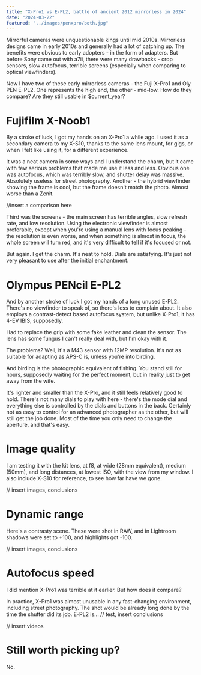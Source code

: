 ```yaml
---
title: "X-Pro1 vs E-PL2, battle of ancient 2012 mirrorless in 2024"
date: "2024-03-22"
featured: "../images/penxpro/both.jpg"
---
```


Mirrorful cameras were unquestionable kings until mid 2010s. Mirrorless designs came in early 2010s and generally had a lot of catching up. The benefits were obvious to early adopters - in the form of adapters. But before Sony came out with a7ii, there were many drawbacks - crop sensors, slow autofocus, terrible screens (especially when comparing to optical viewfinders).

Now I have two of these early mirrorless cameras - the Fuji X-Pro1 and Oly PEN E-PL2. One represents the high end, the other - mid-low. How do they compare? Are they still usable in $current_year?

# Fujifilm X-Noob1

By a stroke of luck, I got my hands on an X-Pro1 a while ago. I used it as a secondary camera to my X-S10, thanks to the same lens mount, for gigs, or when I felt like using it, for a different experience.

It was a neat camera in some ways and I understand the charm, but it came with few serious problems that made me use it less and less. Obvious one was autofocus, which was terribly slow, and shutter delay was massive. Absolutely useless for street photography. Another - the hybrid viewfinder showing the frame is cool, but the frame doesn't match the photo. Almost worse than a Zenit.

//insert a comparison here

Third was the screens - the main screen has terrible angles, slow refresh rate, and low resolution. Using the electronic viewfinder is almost preferable, except when you're using a manual lens with focus peaking - the resolution is even worse, and when something is almost in focus, the whole screen will turn red, and it's very difficult to tell if it's focused or not.

But again. I get the charm. It's neat to hold. Dials are satisfying. It's just not very pleasant to use after the initial enchantment.

# Olympus PENcil E-PL2

And by another stroke of luck I got my hands of a long unused E-PL2. There's no viewfinder to speak of, so there's less to complain about. It also employs a contrast-detect based autofocus system, but unlike X-Pro1, it has 4-EV IBIS, supposedly.

Had to replace the grip with some fake leather and clean the sensor. The lens has some fungus I can't really deal with, but I'm okay with it.

The problems? Well, it's a M43 sensor with 12MP resolution. It's not as suitable for adapting as APS-C is, unless you're into birding.

And birding is the photographic equivalent of fishing. You stand still for hours, supposedly waiting for the perfect moment, but in reality just to get away from the wife.

It's lighter and smaller than the X-Pro, and it still feels relatively good to hold. There's not many dials to play with here - there's the mode dial and everything else is controlled by the dials and buttons in the back. Certainly not as easy to control for an advanced photographer as the other, but will still get the job done. Most of the time you only need to change the aperture, and that's easy.

# Image quality

I am testing it with the kit lens, at f8, at wide (28mm equivalent), medium (50mm), and long distances, at lowest ISO, with the view from my window. I also include X-S10 for reference, to see how far have we gone.

// insert images, conclusions

# Dynamic range

Here's a contrasty scene. These were shot in RAW, and in Lightroom shadows were set to +100, and highlights got -100.

// insert images, conclusions

# Autofocus speed

I did mention X-Pro1 was terrible at it earlier. But how does it compare?

In practice, X-Pro1 was almost unusable in any fast-changing environment, including street photography. The shot would be already long done by the time the shutter did its job. E-PL2 is... // test, insert conclusions

// insert videos

# Still worth picking up?

No.